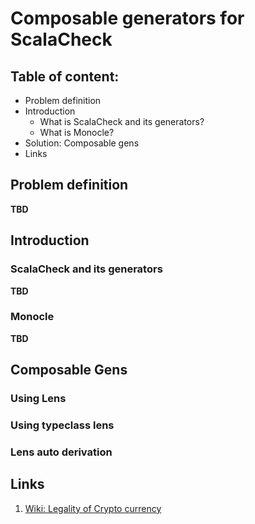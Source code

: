 # Composable generators for ScalaCheck

## Table of content:
* Problem definition
* Introduction
  * What is ScalaCheck and its generators?
  * What is Monocle?
* Solution: Composable gens
* Links

## Problem definition
**TBD**

## Introduction

### ScalaCheck and its generators
**TBD**

### Monocle
**TBD**

## Composable Gens

### Using Lens
### Using typeclass lens
### Lens auto derivation

## Links
 1. [Wiki: Legality of Crypto currency](https://en.wikipedia.org/wiki/Legality_of_cryptocurrency_by_country_or_territory)